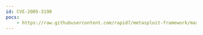 ```yaml
---
id: CVE-2005-3190
pocs:
    - https://raw.githubusercontent.com/rapid7/metasploit-framework/master/modules/exploits/windows/http/ca_igateway_debug.rb
---
```

